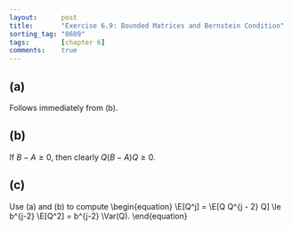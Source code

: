 ```yaml
---
layout:      post
title:       "Exercise 6.9: Bounded Matrices and Bernstein Condition"
sorting_tag: "0609"
tags:        [chapter 6]
comments:    true
---
```


## (a)
Follows immediately from (b).

## (b)
If $B - A \ge 0$, then clearly $Q(B - A)Q \ge 0$.

## (c)
Use (a) and (b) to compute
\begin{equation}
    \E[Q^j]
    = \E[Q Q^{j - 2} Q]
    \le b^{j-2} \E[Q^2]
    = b^{j-2} \Var(Q).
\end{equation}